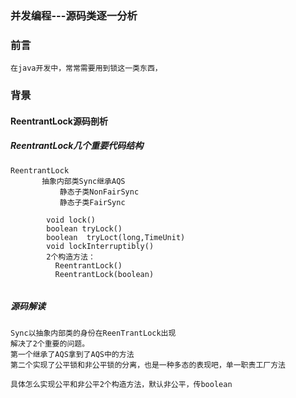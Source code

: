 ### 并发编程---源码类逐一分析

### 前言
```
在java开发中，常常需要用到锁这一类东西，
```

### 背景
#### ReentrantLock源码剖析

##### ReentrantLock几个重要代码结构
```
ReentrantLock
       抽象内部类Sync继承AQS
           静态子类NonFairSync
           静态子类FairSync
    
        void lock()
        boolean tryLock()
        boolean  tryLoct(long,TimeUnit)
        void lockInterruptibly()
        2个构造方法：
          ReentrantLock()
          ReentrantLock(boolean)


```
##### 源码解读

```
Sync以抽象内部类的身份在ReenTrantLock出现
解决了2个重要的问题。
第一个继承了AQS拿到了AQS中的方法
第二个实现了公平锁和非公平锁的分离，也是一种多态的表现吧，单一职责工厂方法

具体怎么实现公平和非公平2个构造方法，默认非公平，传boolean
```